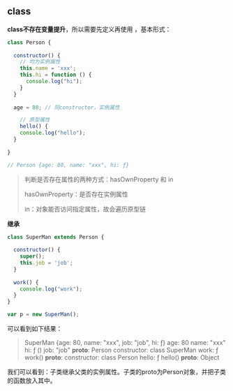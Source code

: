 ## class

**class不存在变量提升**，所以需要先定义再使用 ，基本形式：

```js
class Person {
  
  constructor() {
    // 均为实例属性
    this.name = 'xxx';
    this.hi = function () {
      console.log("hi");
    }
  }
  
  age = 80;	// 同constructor，实例属性

	// 原型属性
	hello() {
    console.log("hello");
  }
  
}

// Person {age: 80, name: "xxx", hi: ƒ}
```

> 判断是否存在属性的两种方式：hasOwnProperty 和 in
>
> hasOwnProperty：是否存在实例属性
>
> in：对象能否访问指定属性，故会遍历原型链

**继承**

```js
class SuperMan extends Person {
  
  constructor() {
    super();
    this.job = 'job';
  }
  
  work() {
    console.log("work");
  }
}

var p = new SuperMan();
```
可以看到如下结果：
> SuperMan {age: 80, name: "xxx", job: "job", hi: ƒ}
> age: 80
> name: "xxx"
> hi: ƒ ()
> job: "job"
> __proto__: Person
> 	constructor: class SuperMan
> 	work: ƒ work()
> 	__proto__:
> 		constructor: class Person
> 		hello: ƒ hello()
> 		__proto__: Object

我们可以看到：子类继承父类的实例属性。子类的proto为Person对象，并把子类的函数放入其中。